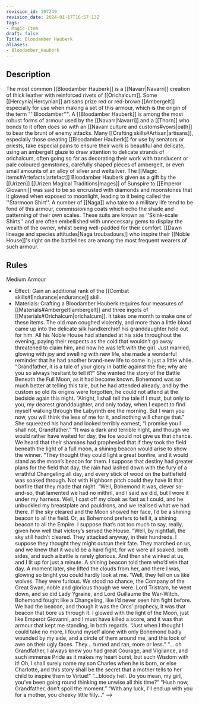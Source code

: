 ```yaml
---
revision_id: 107249
revision_date: 2024-01-17T16:57:13Z
Tags:
- Magic-Item
draft: false
Title: Bloodamber Hauberk
aliases:
- Bloodamber_Hauberk
---
```

## Description
The most common [[Bloodamber Hauberk]] is a [[Navarr|Navarri]] creation of thick leather with reinforced rivets of [[Orichalcum]]. Some [[Hercynia|Hercynian]] artisans prize red or red-brown [[Ambergelt]] especially for use when making a set of this armour, which is the origin of the term "''Bloodamber''". A [[Bloodamber Hauberk]] is among the most robust forms of armour used by the [[Navarr|Navarri]] and a [[Thorn]] who bonds to it often does so with an [[Navarr culture and customs#vows|oath]] to bear the brunt of enemy attacks.
Many [[Crafting skills#Artisan|artisans]], especially those creating [[Bloodamber Hauberk]] for use by senators or priests, take especial pains to ensure their work is beautiful and delicate, using an ambergelt glaze to draw attention to delicate strands of orichalcum, often going so far as decorating their work with translucent or pale coloured gemstones, carefully shaped pieces of ambergelt, or even small amounts of an alloy of silver and weltsilver. The [[Magic items#Artefacts|artefact]] Bloodamber Hauberk given as a gift by the [[Urizen]] [[Urizen Magical Traditions|mages]] of Sunspire to [[Emperor Giovanni]] was said to be so encrusted with diamonds and moonstones that it glowed when exposed to moonlight, leading to it being called the ''Starmoon Shirt''.
A number of [[Naga]] who take to a military life tend to be fond of this armour, commissioning coats which echo the shade and patterning of their own scales. These suits are known as ''Skink-scale Shirts'' and are often embellished with unnecessary gems to display the wealth of the owner, whilst being well-padded for their comfort. [[Dawn lineage and species attitudes|Naga troubadours]] who inspire their [[Noble House]]'s right on the battlelines are among the most frequent wearers of such armour.
## Rules
Medium Armour
* Effect: Gain an additional rank of the [[Combat skills#Endurance|endurance]] skill.
* Materials: Crafting a Bloodamber Hauberk requires four measures of [[Materials#Ambergelt|ambergelt]] and three ingots of [[Materials#Orichalcum|orichalcum]]. It takes one month to make one of these items.
The old man coughed violently, and more than a little blood came up into the delicate silk handkerchief his granddaughter held out for him. All his Noble House had attended at his side throughout the evening, paying their respects as the cold that wouldn’t go away threatened to claim him, and now he was left with the girl. Just married, glowing with joy and swelling with new life, she made a wonderful reminder that he had another brand-new life to come in just a little while. 
“Grandfather, it is a tale of your glory in battle against the foe; why are you so always hesitant to tell it?” She wanted the story of the Battle Beneath the Full Moon, as it had become known. Bohemond was so much better at telling this tale, but he had attended already, and by the custom so old its origins were forgotten, he could not attend at the bedside again this night.
“Alright, I shall tell the tale if I must, but only to you, my dearest granddaughter, and only today, when I expect to find myself walking through the Labyrinth ere the morning. But I warn you now, you will think the less of me for it, and nothing will change that.”
She squeezed his hand and looked terribly earnest, “I promise you I shall not, Grandfather.”
“It was a dark and terrible night, and though we would rather have waited for day, the foe would not give us that chance. We heard that their shamans had prophesied that if they took the field beneath the light of a full moon, a shining beacon would arise to show the winner.
“They thought they could light a great bonfire, and it would stand as the moon’s beacon for them. I suppose that destiny had greater plans for the field that day, the rain had lashed down with the fury of a wrathful Changeling all day, and every stick of wood on the battlefield was soaked through. Not with Highborn pitch could they have lit that bonfire that they made that night.
“Well, Bohemond it was, clever so-and-so, that lamented we had no mithril, and I said we did, but I wore it under my harness. Well, I cast off my cloak as fast as I could, and he unbuckled my breastplate and pauldrons, and we realised what we had there. If the sky cleared and the Moon showed her face, I’d be a shining beacon to all the field. Or, as Bohemond prefers to tell it, a shining beacon to all the Empire. I suppose that’s not too much to say, really, given how well that victory’s served the House.
“Well, by nightfall, the sky still hadn’t cleared. They attacked anyway, in their hundreds. I suppose they thought they might outrun their fate. They marched on us, and we knew that it would be a hard fight, for we were all soaked, both sides, and such a battle is rarely glorious. And then she winked at us, and I lit up for just a minute. A shining beacon told them who’d win that day. A moment later, she lifted the clouds from her, and there I was, glowing so bright you could hardly look at me.
“Well, they fell on us like wolves. They were furious. We stood no chance, the Company of the Great Swan, noble and glorious though we were. Lord Tristram, he went down, and so did Lady Ygraine, and Lord Guillaume the War-Witch. Bohemond fought like a Changeling, like I’d never seen him fight before. We had the beacon, and though it was the Orcs’ prophecy, it was that beacon that bore us through it. I glowed with the light of the Moon, just like Emperor Giovanni, and I must have killed a score, and it was that armour that kept me standing, in both regards.
“Just when I thought I could take no more, I found myself alone with only Bohemond badly wounded by my side, and a circle of them around me, and this look of awe on their ugly faces. They... turned and ran, more or less.”
“... oh Grandfather, I always knew you had great Courage, and Vigilance, and such immense Pride as it makes my heart burst, but such Wisdom with it! Oh, I shall surely name my son Charles when he is born, or else Charlotte, and this story shall be the secret that a mother tells to her child to inspire them to Virtue!”
“...bloody hell. Do you mean, my girl, you’ve been going round thinking me unwise all this time?”
“Hush now, Grandfather, don’t spoil the moment.”
“With any luck, I’ll end up with you for a mother, you cheeky little filly...”
-->